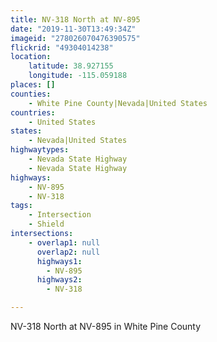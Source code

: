 ```yaml
---
title: NV-318 North at NV-895
date: "2019-11-30T13:49:34Z"
imageid: "278026070476390575"
flickrid: "49304014238"
location:
    latitude: 38.927155
    longitude: -115.059188
places: []
counties:
    - White Pine County|Nevada|United States
countries:
    - United States
states:
    - Nevada|United States
highwaytypes:
    - Nevada State Highway
    - Nevada State Highway
highways:
    - NV-895
    - NV-318
tags:
    - Intersection
    - Shield
intersections:
    - overlap1: null
      overlap2: null
      highways1:
        - NV-895
      highways2:
        - NV-318

---
```

NV-318 North at NV-895 in White Pine County
